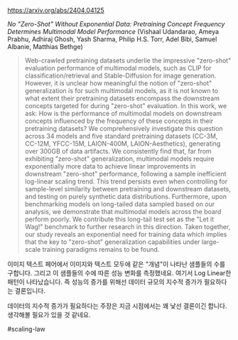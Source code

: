 https://arxiv.org/abs/2404.04125

*No "Zero-Shot" Without Exponential Data: Pretraining Concept Frequency Determines Multimodal Model Performance* (Vishaal Udandarao, Ameya Prabhu, Adhiraj Ghosh, Yash Sharma, Philip H.S. Torr, Adel Bibi, Samuel Albanie, Matthias Bethge)

> Web-crawled pretraining datasets underlie the impressive "zero-shot" evaluation performance of multimodal models, such as CLIP for classification/retrieval and Stable-Diffusion for image generation. However, it is unclear how meaningful the notion of "zero-shot" generalization is for such multimodal models, as it is not known to what extent their pretraining datasets encompass the downstream concepts targeted for during "zero-shot" evaluation. In this work, we ask: How is the performance of multimodal models on downstream concepts influenced by the frequency of these concepts in their pretraining datasets? We comprehensively investigate this question across 34 models and five standard pretraining datasets (CC-3M, CC-12M, YFCC-15M, LAION-400M, LAION-Aesthetics), generating over 300GB of data artifacts. We consistently find that, far from exhibiting "zero-shot" generalization, multimodal models require exponentially more data to achieve linear improvements in downstream "zero-shot" performance, following a sample inefficient log-linear scaling trend. This trend persists even when controlling for sample-level similarity between pretraining and downstream datasets, and testing on purely synthetic data distributions. Furthermore, upon benchmarking models on long-tailed data sampled based on our analysis, we demonstrate that multimodal models across the board perform poorly. We contribute this long-tail test set as the "Let it Wag!" benchmark to further research in this direction. Taken together, our study reveals an exponential need for training data which implies that the key to "zero-shot" generalization capabilities under large-scale training paradigms remains to be found.

이미지 텍스트 페어에서 이미지와 텍스트 모두에 같은 "개념"이 나타난 샘플들의 수를 구합니다. 그리고 이 샘플들의 수에 따른 성능 변화를 측정했네요. 여기서 Log Linear한 패턴이 나타났습니다. 즉 성능의 증가를 위해선 데이터 규모의 지수적 증가가 필요하다는 결론입니다.

데이터의 지수적 증가가 필요하다는 주장은 지금 시점에서는 꽤 낯선 결론이긴 합니다. 생각해볼 필요가 있을 것 같네요.

#scaling-law 